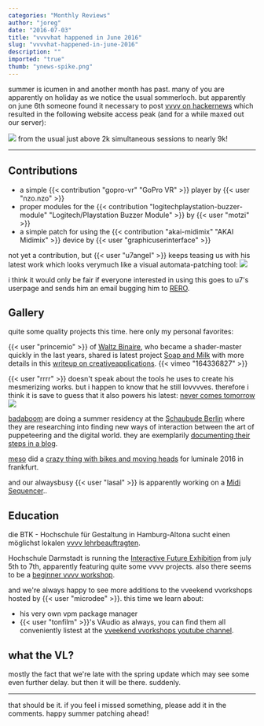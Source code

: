 ```yaml
---
categories: "Monthly Reviews"
author: "joreg"
date: "2016-07-03"
title: "vvvvhat happened in June 2016"
slug: "vvvvhat-happened-in-june-2016"
description: ""
imported: "true"
thumb: "ynews-spike.png"
---
```


summer is icumen in and another month has past. many of you are apparently on holiday as we notice the usual sommerloch. but apparently on june 6th someone found it necessary to post [vvvv on hackernews](https://news.ycombinator.com/item?id=11842176) which resulted in the following website access peak (and for a while maxed out our server): 

![](ynews-spike.png)
from the usual just above 2k simultaneous sessions to nearly 9k!

---
## Contributions

* a simple {{< contribution "gopro-vr" "GoPro VR" >}} player by {{< user "nzo.nzo" >}}
* proper modules for the {{< contribution "logitechplaystation-buzzer-module" "Logitech/Playstation Buzzer Module" >}} by {{< user "motzi" >}}
* a simple patch for using the {{< contribution "akai-midimix" "AKAI Midimix" >}} device by {{< user "graphicuserinterface" >}}

not yet a contribution, but {{< user "u7angel" >}} keeps teasing us with his latest work which looks verymuch like a visual automata-patching tool: ![](screenshot1466621139.png) 

i think it would only be fair if everyone interested in using this goes to u7's userpage and sends him an email bugging him to [RERO](https://en.wikipedia.org/wiki/Release_early%2C_release_often).

## Gallery

quite some quality projects this time. here only my personal favorites:

{{< user "princemio" >}} of [Waltz Binaire](http://waltzbinaire.com/), who became a shader-master quickly in the last years, shared is latest project [Soap and Milk](/blog/soap-and-milk) with more details in this [writeup on creativeapplications](http://www.creativeapplications.net/openframeworks/soap-and-milk-organic-figments-of-data/).
{{< vimeo "164336827" >}}

{{< user "rrrr" >}} doesn't speak about the tools he uses to create his mesmerizing works. but i happen to know that he still lovvvves. therefore i think it is save to guess that it also powers his latest: [never comes tomorrow](http://kohlberger.net/work/never-comes-tomorrow)
![](http://kohlberger.net/wp-content/files/never51.jpg) 

[badaboom](https://vvvv.org/businesses/badaboom.berlin) are doing a summer residency at the [Schaubude Berlin](http://www.schaubude-berlin.de/index.php) where they are researching into finding new ways of interaction between the art of puppeteering and the digital world. they are exemplarily [documenting their steps in a blog](http://badaboom.berlin/category/schaubude-berlin-art-residency/).

[meso](https://vvvv.org/businesses/meso) did a [crazy thing with bikes and moving heads](http://meso.net/Luminale-2016) for luminale 2016 in frankfurt.

and our alwaysbusy {{< user "lasal" >}} is apparently working on a [Midi Sequencer](https://www.youtube.com/watch?v=EVZh_liwiPA)..

## Education

die BTK - Hochschule für Gestaltung in Hamburg-Altona sucht einen möglichst lokalen [vvvv lehrbeauftragten](forum).

Hochschule Darmstadt is running the [Interactive Future Exhibition](http://imd.mediencampus.h-da.de/blog/interactive-future-exhibition/) from july 5th to 7th, apparently featuring quite some vvvv projects. also there seems to be a [beginner vvvv workshop](https://www.facebook.com/interactivefuture/photos/a.565456233634025.1073741828.560758727437109/569304183249230).

and we're always happy to see more additions to the vveekend vvorkshops hosted by {{< user "microdee" >}}. this time we learn about:
* his very own vpm package manager
* {{< user "tonfilm" >}}'s VAudio
as always, you can find them all conveniently listest at the [vveekend vvorkshops youtube channel](https://www.youtube.com/channel/UCa8Vqigdbq5Gam_6dcGdNBw).

## what the VL?

mostly the fact that we're late with the spring update which may see some even further delay. but then it will be there. suddenly.

---

that should be it. if you feel i missed something, please add it in the comments.
happy summer patching ahead!
